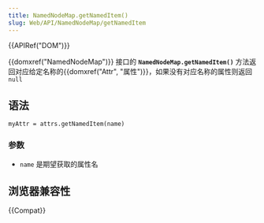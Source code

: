 ```yaml
---
title: NamedNodeMap.getNamedItem()
slug: Web/API/NamedNodeMap/getNamedItem
---
```


{{APIRef("DOM")}}

{{domxref("NamedNodeMap")}} 接口的 **`NamedNodeMap.getNamedItem()`** 方法返回对应给定名称的{{domxref("Attr", "属性")}}，如果没有对应名称的属性则返回 `null`

## 语法

```plain
myAttr = attrs.getNamedItem(name)
```

### 参数

- `name` 是期望获取的属性名

## 浏览器兼容性

{{Compat}}
